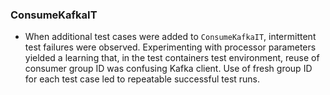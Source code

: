 <!--
  Licensed to the Apache Software Foundation (ASF) under one or more contributor license agreements.  See the NOTICE file distributed with this work for additional information regarding copyright ownership.

  The ASF licenses this file to You under the Apache License, Version 2.0 (the "License"); you may not use this file except in compliance with the License.  You may obtain a copy of the License at http://www.apache.org/licenses/LICENSE-2.0

  Unless required by applicable law or agreed to in writing, software distributed under the License is distributed on an "AS IS" BASIS, WITHOUT WARRANTIES OR CONDITIONS OF ANY KIND, either express or implied.

  See the License for the specific language governing permissions and limitations under the License.
-->

### ConsumeKafkaIT
- When additional test cases were added to `ConsumeKafkaIT`, intermittent test failures were observed.  Experimenting with processor parameters yielded a learning that, in the test containers test environment, reuse of consumer group ID was confusing Kafka client.  Use of fresh group ID for each test case led to repeatable successful test runs.
